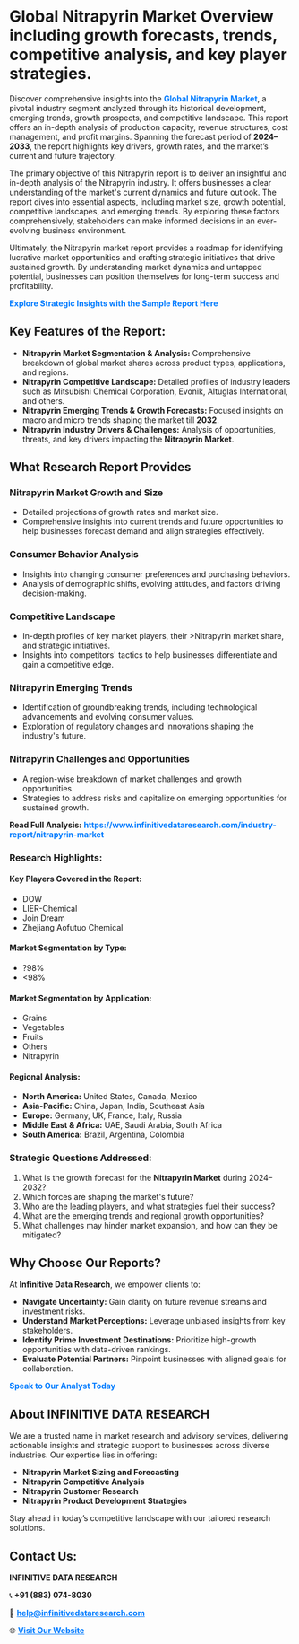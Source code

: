 <h1>Global Nitrapyrin Market Overview including growth forecasts, trends, competitive analysis, and key player strategies.</h1>
<p>
Discover comprehensive insights into the 
<a href="https://www.infinitivedataresearch.com/industry-report/nitrapyrin-market" rel="dofollow" style="color: #007BFF; text-decoration: none;"><strong>Global Nitrapyrin Market</strong></a>, a pivotal industry segment analyzed through its historical development, emerging trends, growth prospects, and competitive landscape. This report offers an in-depth analysis of production capacity, revenue structures, cost management, and profit margins. Spanning the forecast period of <strong>2024–2033</strong>, the report highlights key drivers, growth rates, and the market’s current and future trajectory.
</p>
<p>
The primary objective of this Nitrapyrin report is to deliver an insightful and in-depth analysis of the Nitrapyrin industry. It offers businesses a clear understanding of the market's current dynamics and future outlook. The report dives into essential aspects, including market size, growth potential, competitive landscapes, and emerging trends. By exploring these factors comprehensively, stakeholders can make informed decisions in an ever-evolving business environment.
</p>
<p>
Ultimately, the Nitrapyrin market report provides a roadmap for identifying lucrative market opportunities and crafting strategic initiatives that drive sustained growth. By understanding market dynamics and untapped potential, businesses can position themselves for long-term success and profitability.
</p>
<p>
<a href="https://www.infinitivedataresearch.com/request-sample/reportId=107361" style="color: #007BFF; text-decoration: none;"><strong>Explore Strategic Insights with the Sample Report Here</strong></a>
</p>

<h2>Key Features of the Report:</h2>
<ul>
<li><strong>Nitrapyrin Market Segmentation & Analysis:</strong> Comprehensive breakdown of global market shares across product types, applications, and regions.</li>
<li><strong>Nitrapyrin Competitive Landscape:</strong> Detailed profiles of industry leaders such as Mitsubishi Chemical Corporation, Evonik, Altuglas International, and others.</li>
<li><strong>Nitrapyrin Emerging Trends & Growth Forecasts:</strong> Focused insights on macro and micro trends shaping the market till <strong>2032</strong>.</li>
<li><strong>Nitrapyrin Industry Drivers & Challenges:</strong> Analysis of opportunities, threats, and key drivers impacting the <strong>Nitrapyrin Market</strong>.</li>
</ul>

<h2>What Research Report Provides</h2>
<h3>Nitrapyrin Market Growth and Size</h3>
<ul>
<li>Detailed projections of growth rates and market size.</li>
<li>Comprehensive insights into current trends and future opportunities to help businesses forecast demand and align strategies effectively.</li>
</ul>

<h3>Consumer Behavior Analysis</h3>
<ul>
<li>Insights into changing consumer preferences and purchasing behaviors.</li>
<li>Analysis of demographic shifts, evolving attitudes, and factors driving decision-making.</li>
</ul>

<h3>Competitive Landscape</h3>
<ul>
<li>In-depth profiles of key market players, their >Nitrapyrin market share, and strategic initiatives.</li>
<li>Insights into competitors' tactics to help businesses differentiate and gain a competitive edge.</li>
</ul>

<h3>Nitrapyrin Emerging Trends</h3>
<ul>
<li>Identification of groundbreaking trends, including technological advancements and evolving consumer values.</li>
<li>Exploration of regulatory changes and innovations shaping the industry's future.</li>
</ul>

<h3>Nitrapyrin Challenges and Opportunities</h3>
<ul>
<li>A region-wise breakdown of market challenges and growth opportunities.</li>
<li>Strategies to address risks and capitalize on emerging opportunities for sustained growth.</li>
</ul>
<p><strong>Read Full Analysis:</strong> <a href="https://www.infinitivedataresearch.com/industry-report/nitrapyrin-market" rel="dofollow" style="color: #007BFF; text-decoration: none;"><strong>https://www.infinitivedataresearch.com/industry-report/nitrapyrin-market</strong></a></p>
<h3>Research Highlights:</h3>
<h4>Key Players Covered in the Report:</h4>
<ul><li>DOW</li><li>LIER-Chemical</li><li>Join Dream</li><li>Zhejiang Aofutuo Chemical</li></ul>
<h4>Market Segmentation by Type:</h4>
<ul><li>?98%</li><li>&lt;98%</li></ul>
<h4>Market Segmentation by Application:</h4>
<ul><li>Grains</li><li>Vegetables</li><li>Fruits</li><li>Others</li><li>Nitrapyrin</li></ul>

<h4>Regional Analysis:</h4>
<ul>
<li><strong>North America:</strong> United States, Canada, Mexico</li>
<li><strong>Asia-Pacific:</strong> China, Japan, India, Southeast Asia</li>
<li><strong>Europe:</strong> Germany, UK, France, Italy, Russia</li>
<li><strong>Middle East & Africa:</strong> UAE, Saudi Arabia, South Africa</li>
<li><strong>South America:</strong> Brazil, Argentina, Colombia</li>
</ul>

<h3>Strategic Questions Addressed:</h3>
<ol>
<li>What is the growth forecast for the <strong>Nitrapyrin Market</strong> during 2024–2032?</li>
<li>Which forces are shaping the market's future?</li>
<li>Who are the leading players, and what strategies fuel their success?</li>
<li>What are the emerging trends and regional growth opportunities?</li>
<li>What challenges may hinder market expansion, and how can they be mitigated?</li>
</ol>

<h2>Why Choose Our Reports?</h2>
<p>At <strong>Infinitive Data Research</strong>, we empower clients to:</p>
<ul>
<li><strong>Navigate Uncertainty:</strong> Gain clarity on future revenue streams and investment risks.</li>
<li><strong>Understand Market Perceptions:</strong> Leverage unbiased insights from key stakeholders.</li>
<li><strong>Identify Prime Investment Destinations:</strong> Prioritize high-growth opportunities with data-driven rankings.</li>
<li><strong>Evaluate Potential Partners:</strong> Pinpoint businesses with aligned goals for collaboration.</li>
</ul>
<p><a href="https://www.infinitivedataresearch.com/industry-report/nitrapyrin-market" rel="dofollow" style="color: #007BFF; text-decoration: none;"><strong>Speak to Our Analyst Today</strong></a></p>

<h2>About INFINITIVE DATA RESEARCH</h2>
<p>We are a trusted name in market research and advisory services, delivering actionable insights and strategic support to businesses across diverse industries. Our expertise lies in offering:</p>
<ul>
<li><strong>Nitrapyrin Market Sizing and Forecasting</strong></li>
<li><strong>Nitrapyrin Competitive Analysis</strong></li>
<li><strong>Nitrapyrin Customer Research</strong></li>
<li><strong>Nitrapyrin Product Development Strategies</strong></li>
</ul>
<p>Stay ahead in today’s competitive landscape with our tailored research solutions.</p>

<h2>Contact Us:</h2>
<p><strong>INFINITIVE DATA RESEARCH</strong></p>
<p>📞 <strong>+91 (883) 074-8030</strong></p>
<p>📧 <strong><a href="mailto:help@infinitivedataresearch.com" style="color: #007BFF;">help@infinitivedataresearch.com</a></strong></p>
<p>🌐 <strong><a href="https://www.infinitivedataresearch.com" rel="dofollow" style="color: #007BFF;">Visit Our Website</a></strong></p>